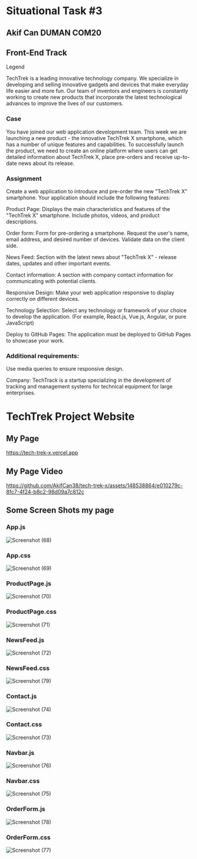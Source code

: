 # Situational Task #3
## Akif Can DUMAN COM20
## Front-End Track
Legend

TechTrek is a leading innovative technology company. We specialize in developing and selling innovative gadgets and devices that make everyday life easier and more fun. Our team of inventors and engineers is constantly working to create new products that incorporate the latest technological advances to improve the lives of our customers.

### Case

You have joined our web application development team. This week we are launching a new product - the innovative TechTrek X smartphone, which has a number of unique features and capabilities. To successfully launch the product, we need to create an online platform where users can get detailed information about TechTrek X, place pre-orders and receive up-to-date news about its release.

### Assignment

Create a web application to introduce and pre-order the new "TechTrek X" smartphone. Your application should include the following features:

Product Page: Displays the main characteristics and features of the "TechTrek X" smartphone. Include photos, videos, and product descriptions.

Order form: Form for pre-ordering a smartphone. Request the user's name, email address, and desired number of devices. Validate data on the client side.

News Feed: Section with the latest news about "TechTrek X" - release dates, updates and other important events.

Contact information: A section with company contact information for communicating with potential clients.

Responsive Design: Make your web application responsive to display correctly on different devices.

Technology Selection: Select any technology or framework of your choice to develop the application. (For example, React.js, Vue.js, Angular, or pure JavaScript)

Deploy to GitHub Pages: The application must be deployed to GitHub Pages to showcase your work.

### Additional requirements:

Use media queries to ensure responsive design.

Company: TechTrack is a startup specializing in the development of tracking and management systems for technical equipment for large enterprises.

# TechTrek Project Website
## My Page
https://tech-trek-x.vercel.app
## My Page Video
https://github.com/AkifCan38/tech-trek-x/assets/148538864/e010279c-8fc7-4f24-b8c2-98d09a7c812c
## Some Screen Shots my page

### App.js
![Screenshot (68)](https://github.com/AkifCan38/tech-trek-x/assets/148538864/677aa764-5bd0-404f-bf11-508161b06ad8)
### App.css
![Screenshot (69)](https://github.com/AkifCan38/tech-trek-x/assets/148538864/db881126-0fda-46c7-a0d4-ddb435f83122)
### ProductPage.js
![Screenshot (70)](https://github.com/AkifCan38/tech-trek-x/assets/148538864/6f87fb7b-3a2c-4985-8941-d3efd432ca03)
### ProductPage.css
![Screenshot (71)](https://github.com/AkifCan38/tech-trek-x/assets/148538864/dc15324d-a773-4e4c-aa12-9614015564f7)
### NewsFeed.js
![Screenshot (72)](https://github.com/AkifCan38/tech-trek-x/assets/148538864/8db701ba-35d1-4b67-b864-49634b5ee0cf)
### NewsFeed.css
![Screenshot (79)](https://github.com/AkifCan38/tech-trek-x/assets/148538864/923a52b2-dd8e-4352-ba1f-96415cddf0ac)
### Contact.js
![Screenshot (74)](https://github.com/AkifCan38/tech-trek-x/assets/148538864/8b45c1ce-70b8-4a4a-922e-44cc329077c8)
### Contact.css
![Screenshot (73)](https://github.com/AkifCan38/tech-trek-x/assets/148538864/26760430-cfa3-410f-bdf4-a45f5f0938dc)
### Navbar.js
![Screenshot (76)](https://github.com/AkifCan38/tech-trek-x/assets/148538864/23006ea6-b478-495e-a6a7-eb77f6a820c4)
### Navbar.css
![Screenshot (75)](https://github.com/AkifCan38/tech-trek-x/assets/148538864/03800607-3bb2-443a-ab9c-8e385a484c3b)
### OrderForm.js
![Screenshot (78)](https://github.com/AkifCan38/tech-trek-x/assets/148538864/61ca0df6-6e0d-4946-ae60-7c5a764cccfa)
### OrderForm.css
![Screenshot (77)](https://github.com/AkifCan38/tech-trek-x/assets/148538864/7784a7cc-7b32-4c96-bd03-ba4d58b20dec)

